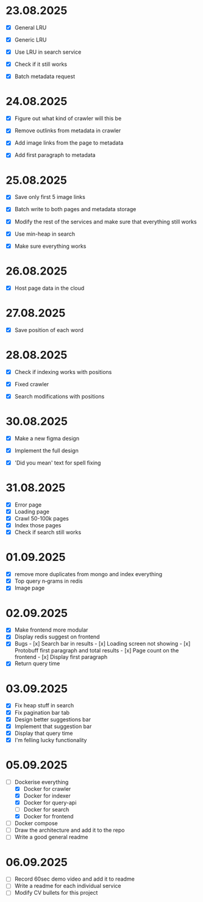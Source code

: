 # 23.08.2025
- [x] General LRU
- [x] Generic LRU
- [x] Use LRU in search service
- [x] Check if it still works
- [x] Batch metadata request


# 24.08.2025
- [x] Figure out what kind of crawler will this be
- [x] Remove outlinks from metadata in crawler
- [x] Add image links from the page to metadata
- [x] Add first paragraph to metadata



# 25.08.2025
- [x] Save only first 5 image links
- [x] Batch write to both pages and metadata storage
- [x] Modify the rest of the services and make sure that everything still works
- [x] Use min-heap in search
- [x] Make sure everything works


# 26.08.2025
- [x] Host page data in the cloud

# 27.08.2025
- [x] Save position of each word


# 28.08.2025
- [x] Check if indexing works with positions
- [x] Fixed crawler 
- [x] Search modifications with positions



# 30.08.2025
- [x] Make a new figma design 
- [x] Implement the full design
- [x] 'Did you mean' text for spell fixing



# 31.08.2025
- [x] Error page
- [x] Loading page
- [x] Crawl 50-100k pages
- [x] Index those pages
- [x] Check if search still works

# 01.09.2025
- [x] remove more duplicates from mongo and index everything
- [x] Top query n‑grams in redis 
- [x] Image page

# 02.09.2025
- [x] Make frontend more modular
- [x] Display redis suggest on frontend
- [x] Bugs
        - [x] Search bar in results
        - [x] Loading screen not showing
        - [x] Protobuff first paragraph and total results 
        - [x] Page count on the frontend
        - [x] Display first paragraph
- [x] Return query time

# 03.09.2025
- [x] Fix heap stuff in search
- [x] Fix pagination bar tab
- [x] Design better suggestions bar
- [x] Implement that suggestion bar
- [x] Display that query time
- [x] I'm felling lucky functionality

# 05.09.2025
- [ ] Dockerise everything
   - [x] Docker for crawler
   - [x] Docker for indexer
   - [x] Docker for query-api
   - [ ] Docker for search
   - [x] Docker for frontend
- [ ] Docker compose
- [ ] Draw the architecture and add it to the repo
- [ ] Write a good general readme

# 06.09.2025
- [ ] Record 60sec demo video and add it to readme
- [ ] Write a readme for each individual service
- [ ] Modify CV bullets for this project
